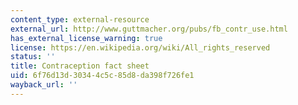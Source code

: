 ```yaml
---
content_type: external-resource
external_url: http://www.guttmacher.org/pubs/fb_contr_use.html
has_external_license_warning: true
license: https://en.wikipedia.org/wiki/All_rights_reserved
status: ''
title: Contraception fact sheet
uid: 6f76d13d-3034-4c5c-85d8-da398f726fe1
wayback_url: ''
---
```

